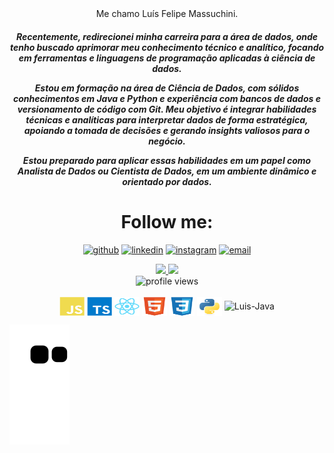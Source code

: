 <div align = "center", text-align = "center">
  <div
    <h3>Me chamo Luís Felipe Massuchini.</h3>
    <h5>
    Recentemente, redirecionei minha carreira para a área de dados, onde tenho buscado aprimorar meu conhecimento técnico e analítico, focando em ferramentas e linguagens de programação aplicadas à ciência de dados.

Estou em formação na área de Ciência de Dados, com sólidos conhecimentos em Java e Python e experiência com bancos de dados e versionamento de código com Git. Meu objetivo é integrar habilidades técnicas e analíticas para interpretar dados de forma estratégica, apoiando a tomada de decisões e gerando insights valiosos para o negócio.

Estou preparado para aplicar essas habilidades em um papel como Analista de Dados ou Cientista de Dados, em um ambiente dinâmico e orientado por dados.








  </h5>

</div>
 </div>

# <div align = center> Follow me: </div>



<div align = "center">
   
     
  <a href="https://github.com/LuisMassuchini"><img alt="github" src="https://img.shields.io/badge/Follow-100000?style=for-the-badge&logo=github&logoColor=white"/></a>
  <a href="https://www.linkedin.com/in/luis-massuchini//"><img alt="linkedin" src="https://img.shields.io/badge/LinkedIn-0077B5?style=for-the-badge&logo=linkedin&logoColor=white"/></a>
  <a href="https://www.instagram.com/f.f0rt3s/"><img alt="instagram" src="https://img.shields.io/badge/Instagram-E4405F?style=for-the-badge&logo=instagram&logoColor=white" /></a>
  <a href="mailto:luis.massuchini@gmail.com"><img alt="email" src="https://img.shields.io/badge/Gmail-D14836?style=for-the-badge&logo=gmail&logoColor=white"/></a>
  
  
</div>


  
<div align = "center">  
  <a href="https://github.com/LuisMassuchini">
    <img height=150px src="https://github-readme-stats.vercel.app/api?username=LuisMassuchini&show_icons=true&theme=calm&count_private=true&includes_all_commits=true" />
    <img height = 150px src="https://github-readme-stats.vercel.app/api/top-langs/?username=LuisMassuchini&show_icons=true&hide=html&layout=compact&theme=calm" />
  </a>
</div>




<div align ="center">
  <img src="https://gpvc.arturio.dev/LuisMassuchini" alt="profile views">
</div>


<div align="center" style="display: inline_block" margin-bottom: 4em><br>
  <img align="center" alt="Luis-Js" height="30" width="40" src="https://raw.githubusercontent.com/devicons/devicon/master/icons/javascript/javascript-plain.svg">
  <img align="center" alt="Luis-Ts" height="30" width="40" src="https://raw.githubusercontent.com/devicons/devicon/master/icons/typescript/typescript-plain.svg">
  <img align="center" alt="Luis-React" height="30" width="40" src="https://raw.githubusercontent.com/devicons/devicon/master/icons/react/react-original.svg">
  <img align="center" alt="Luis-HTML" height="30" width="40" src="https://raw.githubusercontent.com/devicons/devicon/master/icons/html5/html5-original.svg">
  <img align="center" alt="Luis-CSS" height="30" width="40" src="https://raw.githubusercontent.com/devicons/devicon/master/icons/css3/css3-original.svg">
  <img align="center" alt="Luis-Python" height="30" width="40" src="https://raw.githubusercontent.com/devicons/devicon/master/icons/python/python-original.svg">
  <img align="center" alt="Luis-Java" height="30" width="40" src="https://cdn.jsdelivr.net/gh/devicons/devicon/icons/java/java-original-wordmark.svg" />
          
</div>


![Snake animation](https://github.com/LuisMassuchini/LuisMassuchini/blob/output/github-contribution-grid-snake.svg)


  
